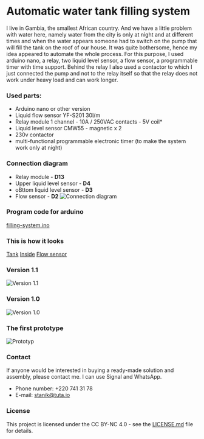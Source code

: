 # Automatic water tank filling system
I live in Gambia, the smallest African country.  And we have a little problem with water here, namely water from the city is only at night and at different times and when the water appears someone had to switch on the pump that will fill the tank on the roof of our house.  It was quite bothersome, hence my idea appeared to automate the whole process.
For this purpose, I used arduino nano, a relay, two liquid level sensor, a flow sensor, a programmable timer with time support. Behind the relay I also used a contactor to which I just connected the pump and not to the relay itself so that the relay does not work under heavy load and can work longer.

### Used parts:
* Arduino nano or other version
* Liquid flow sensor YF-S201 30l/m
* Relay module 1 channel - 10A / 250VAC contacts - 5V coil*
* Liquid level sensor CMW55 - magnetic x 2
* 230v contactor
* multi-functional programmable electronic timer (to make the system work only at night)

### Connection diagram
* Relay module - **D13**
* Upper liquid level sensor - **D4**
* oBttom liquid level sensor - **D3**
* Flow sensor - **D2**
![Connection diagram](https://content.evernote.com/shard/s385/sh/c911d4f7-1466-4aef-b563-31e97de32083/8895f940a1ed3e16fccee87b8fa9ea96/res/850fd99f-0562-4f27-b359-a58d1b2b81e3/Projekt.png)

### Program code for arduino
[filling-system.ino](https://github.com/stanik120/Automatic-water-tank-filling-system/blob/master/filling-system.ino)

### This is how it looks
[Tank](https://content.evernote.com/shard/s385/sh/c911d4f7-1466-4aef-b563-31e97de32083/8895f940a1ed3e16fccee87b8fa9ea96/res/a3a79fa9-b262-4321-9e8a-dbca006d90e1/1586182276588.jpg)
[Inside](https://content.evernote.com/shard/s385/sh/c911d4f7-1466-4aef-b563-31e97de32083/8895f940a1ed3e16fccee87b8fa9ea96/res/8ffa80e9-89d1-4870-b099-5895e4a89e0c/20200406_140104.jpg)
[Flow sensor](https://content.evernote.com/shard/s385/sh/c911d4f7-1466-4aef-b563-31e97de32083/8895f940a1ed3e16fccee87b8fa9ea96/res/643deaec-c574-4f55-a8a5-c1504a15085f/20200406_140258.jpg)
### Version 1.1
![Version 1.1](https://content.evernote.com/shard/s385/sh/c911d4f7-1466-4aef-b563-31e97de32083/8895f940a1ed3e16fccee87b8fa9ea96/res/4f5e33a5-397c-493e-8f80-4a1d991e4dbb/20200406_115626.jpg)
### Version 1.0
![Version 1.0](https://content.evernote.com/shard/s385/sh/c911d4f7-1466-4aef-b563-31e97de32083/8895f940a1ed3e16fccee87b8fa9ea96/res/ae60dc1e-e17f-42a8-88d0-188162127816/1579833065635.jpg)
### The first prototype
![Prototyp](https://content.evernote.com/shard/s385/sh/c911d4f7-1466-4aef-b563-31e97de32083/8895f940a1ed3e16fccee87b8fa9ea96/res/01a2388f-2db1-42de-acb5-7c51f5b14108/1570472964516.jpg)

### Contact
If anyone would be interested in buying a ready-made solution and assembly, please contact me. I can use Signal and WhatsApp.
* Phone number: +220 741 31 78
* E-mail: [stanik@tuta.io](mailto:stanik@tuta.io)

### License
This project is licensed under the CC BY-NC 4.0 - see the [LICENSE.md](LICENSE.md) file for details.
